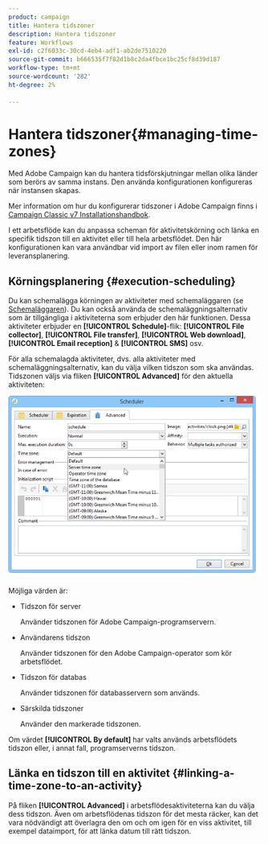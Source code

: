 ```yaml
---
product: campaign
title: Hantera tidszoner
description: Hantera tidszoner
feature: Workflows
exl-id: c2f6033c-30cd-4eb4-adf1-ab2de7510220
source-git-commit: b666535f7f82d1b8c2da4fbce1bc25cf8d39d187
workflow-type: tm+mt
source-wordcount: '282'
ht-degree: 2%

---
```


# Hantera tidszoner{#managing-time-zones}



Med Adobe Campaign kan du hantera tidsförskjutningar mellan olika länder som berörs av samma instans. Den använda konfigurationen konfigureras när instansen skapas.

Mer information om hur du konfigurerar tidszoner i Adobe Campaign finns i [Campaign Classic v7 Installationshandbok](../../installation/using/time-zone-management.md).

I ett arbetsflöde kan du anpassa scheman för aktivitetskörning och länka en specifik tidszon till en aktivitet eller till hela arbetsflödet. Den här konfigurationen kan vara användbar vid import av filen eller inom ramen för leveransplanering.

## Körningsplanering {#execution-scheduling}

Du kan schemalägga körningen av aktiviteter med schemaläggaren (se [Schemaläggaren](scheduler.md)). Du kan också använda de schemaläggningsalternativ som är tillgängliga i aktiviteterna som erbjuder den här funktionen. Dessa aktiviteter erbjuder en **[!UICONTROL Schedule]**-flik: **[!UICONTROL File collector]**, **[!UICONTROL File transfer]**, **[!UICONTROL Web download]**, **[!UICONTROL Email reception]** &amp; **[!UICONTROL SMS]** osv.

För alla schemalagda aktiviteter, dvs. alla aktiviteter med schemaläggningsalternativ, kan du välja vilken tidszon som ska användas. Tidszonen väljs via fliken **[!UICONTROL Advanced]** för den aktuella aktiviteten:

![](assets/wf-timezone-in-a-box.png)

Möjliga värden är:

* Tidszon för server

  Använder tidszonen för Adobe Campaign-programservern.

* Användarens tidszon

  Använder tidszonen för den Adobe Campaign-operator som kör arbetsflödet.

* Tidszon för databas

  Använder tidszonen för databasservern som används.

* Särskilda tidszoner

  Använder den markerade tidszonen.

Om värdet **[!UICONTROL By default]** har valts används arbetsflödets tidszon eller, i annat fall, programserverns tidszon.

## Länka en tidszon till en aktivitet {#linking-a-time-zone-to-an-activity}

På fliken **[!UICONTROL Advanced]** i arbetsflödesaktiviteterna kan du välja dess tidszon. Även om arbetsflödenas tidszon för det mesta räcker, kan det vara nödvändigt att överlagra den om och om igen för en viss aktivitet, till exempel dataimport, för att länka datum till rätt tidszon.
